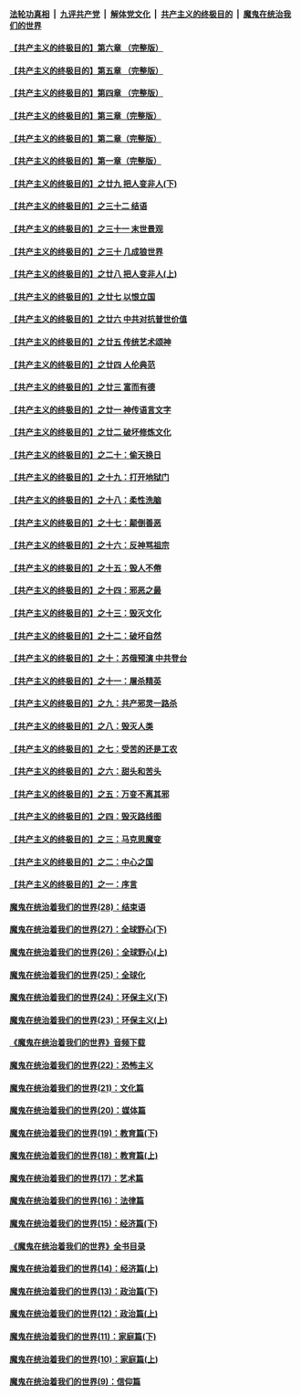 ####  [法轮功真相](../../../../basic/blob/master/README.md?t=09301739) &nbsp;|&nbsp; [九评共产党](../../../../9ping.md/blob/master/README.md?t=09301739) &nbsp;|&nbsp; [解体党文化](../../../../jtdwh.md/blob/master/README.md?t=09301739)  &nbsp;|&nbsp; [共产主义的终极目的](../../../../gczydzjmd.md/blob/master/README.md?t=09301739) &nbsp;|&nbsp; [魔鬼在统治我们的世界](../../../../mgztzwmdsj.md/blob/master/README.md?t=09301739) 

#### [【共产主义的终极目的】第六章 （完整版）](../pages/nsc422/n11428913.md?t=09301739) 

#### [【共产主义的终极目的】第五章 （完整版）](../pages/nsc422/n11428912.md?t=09301739) 

#### [【共产主义的终极目的】第四章 （完整版）](../pages/nsc422/n11428907.md?t=09301739) 

#### [【共产主义的终极目的】第三章（完整版）](../pages/nsc422/n11428848.md?t=09301739) 

#### [【共产主义的终极目的】第二章（完整版）](../pages/nsc422/n11428831.md?t=09301739) 

#### [【共产主义的终极目的】第一章（完整版）](../pages/nsc422/n11417651.md?t=09301739) 

#### [【共产主义的终极目的】之廿九 把人变非人(下)](../pages/nsc422/n11344140.md?t=09301739) 

#### [【共产主义的终极目的】之三十二 结语](../pages/nsc422/n11360535.md?t=09301739) 

#### [【共产主义的终极目的】之三十一 末世景观](../pages/nsc422/n11351129.md?t=09301739) 

#### [【共产主义的终极目的】之三十 几成狼世界](../pages/nsc422/n11348280.md?t=09301739) 

#### [【共产主义的终极目的】之廿八 把人变非人(上)](../pages/nsc422/n11340492.md?t=09301739) 

#### [【共产主义的终极目的】之廿七 以恨立国](../pages/nsc422/n11336944.md?t=09301739) 

#### [【共产主义的终极目的】之廿六 中共对抗普世价值](../pages/nsc422/n11324785.md?t=09301739) 

#### [【共产主义的终极目的】之廿五 传统艺术颂神](../pages/nsc422/n11296396.md?t=09301739) 

#### [【共产主义的终极目的】之廿四 人伦典范](../pages/nsc422/n11296397.md?t=09301739) 

#### [【共产主义的终极目的】之廿三 富而有德](../pages/nsc422/n11283598.md?t=09301739) 

#### [【共产主义的终极目的】之廿一 神传语言文字](../pages/nsc422/n11263265.md?t=09301739) 

#### [【共产主义的终极目的】之廿二 破坏修炼文化](../pages/nsc422/n11245728.md?t=09301739) 

#### [【共产主义的终极目的】之二十：偷天换日](../pages/nsc422/n11238846.md?t=09301739) 

#### [【共产主义的终极目的】之十九：打开地狱门](../pages/nsc422/n11206376.md?t=09301739) 

#### [【共产主义的终极目的】之十八：柔性洗脑](../pages/nsc422/n11199994.md?t=09301739) 

#### [【共产主义的终极目的】之十七：颠倒善恶](../pages/nsc422/n11179782.md?t=09301739) 

#### [【共产主义的终极目的】之十六：反神骂祖宗](../pages/nsc422/n11166798.md?t=09301739) 

#### [【共产主义的终极目的】之十五：毁人不倦](../pages/nsc422/n11166792.md?t=09301739) 

#### [【共产主义的终极目的】之十四：邪恶之最](../pages/nsc422/n11150249.md?t=09301739) 

#### [【共产主义的终极目的】之十三：毁灭文化](../pages/nsc422/n11135227.md?t=09301739) 

#### [【共产主义的终极目的】之十二：破坏自然](../pages/nsc422/n11135214.md?t=09301739) 

#### [【共产主义的终极目的】之十：苏俄预演 中共登台](../pages/nsc422/n11118424.md?t=09301739) 

#### [【共产主义的终极目的】之十一：屠杀精英](../pages/nsc422/n11118442.md?t=09301739) 

#### [【共产主义的终极目的】之九：共产邪灵一路杀](../pages/nsc422/n11114139.md?t=09301739) 

#### [【共产主义的终极目的】之八：毁灭人类](../pages/nsc422/n11108503.md?t=09301739) 

#### [【共产主义的终极目的】之七：受苦的还是工农](../pages/nsc422/n11101809.md?t=09301739) 

#### [【共产主义的终极目的】之六：甜头和苦头](../pages/nsc422/n11096971.md?t=09301739) 

#### [【共产主义的终极目的】之五：万变不离其邪](../pages/nsc422/n11091285.md?t=09301739) 

#### [【共产主义的终极目的】之四：毁灭路线图](../pages/nsc422/n11086284.md?t=09301739) 

#### [【共产主义的终极目的】之三：马克思魔变](../pages/nsc422/n11061941.md?t=09301739) 

#### [【共产主义的终极目的】之二：中心之国](../pages/nsc422/n11047728.md?t=09301739) 

#### [【共产主义的终极目的】之一：序言](../pages/nsc422/n11086077.md?t=09301739) 

#### [魔鬼在统治着我们的世界(28)：结束语](../pages/nsc422/n10936246.md?t=09301739) 

#### [魔鬼在统治着我们的世界(27)：全球野心(下)](../pages/nsc422/n10928319.md?t=09301739) 

#### [魔鬼在统治着我们的世界(26)：全球野心(上)](../pages/nsc422/n10900318.md?t=09301739) 

#### [魔鬼在统治着我们的世界(25)：全球化](../pages/nsc422/n10788205.md?t=09301739) 

#### [魔鬼在统治着我们的世界(24)：环保主义(下)](../pages/nsc422/n10695307.md?t=09301739) 

#### [魔鬼在统治着我们的世界(23)：环保主义(上)](../pages/nsc422/n10688613.md?t=09301739) 

#### [《魔鬼在统治着我们的世界》音频下载](../pages/nsc422/n10635553.md?t=09301739) 

#### [魔鬼在统治着我们的世界(22)：恐怖主义](../pages/nsc422/n10614727.md?t=09301739) 

#### [魔鬼在统治着我们的世界(21)：文化篇](../pages/nsc422/n10597706.md?t=09301739) 

#### [魔鬼在统治着我们的世界(20)：媒体篇](../pages/nsc422/n10586579.md?t=09301739) 

#### [魔鬼在统治着我们的世界(19)：教育篇(下)](../pages/nsc422/n10564808.md?t=09301739) 

#### [魔鬼在统治着我们的世界(18)：教育篇(上)](../pages/nsc422/n10526970.md?t=09301739) 

#### [魔鬼在统治着我们的世界(17)：艺术篇](../pages/nsc422/n10499093.md?t=09301739) 

#### [魔鬼在统治着我们的世界(16)：法律篇](../pages/nsc422/n10485969.md?t=09301739) 

#### [魔鬼在统治着我们的世界(15)：经济篇(下)](../pages/nsc422/n10469975.md?t=09301739) 

#### [《魔鬼在统治着我们的世界》全书目录](../pages/nsc422/n10464261.md?t=09301739) 

#### [魔鬼在统治着我们的世界(14)：经济篇(上)](../pages/nsc422/n10457370.md?t=09301739) 

#### [魔鬼在统治着我们的世界(13)：政治篇(下)](../pages/nsc422/n10448270.md?t=09301739) 

#### [魔鬼在统治着我们的世界(12)：政治篇(上)](../pages/nsc422/n10444576.md?t=09301739) 

#### [魔鬼在统治着我们的世界(11)：家庭篇(下)](../pages/nsc422/n10440961.md?t=09301739) 

#### [魔鬼在统治着我们的世界(10)：家庭篇(上)](../pages/nsc422/n10435448.md?t=09301739) 

#### [魔鬼在统治着我们的世界(9)：信仰篇](../pages/nsc422/n10432159.md?t=09301739) 

